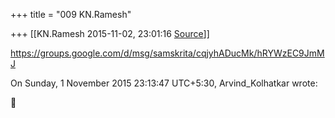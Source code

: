 +++
title = "009 KN.Ramesh"

+++
[[KN.Ramesh	2015-11-02, 23:01:16 [Source](https://groups.google.com/g/samskrita/c/Drunx72u4k0)]]



<https://groups.google.com/d/msg/samskrita/cqjyhADucMk/hRYWzEC9JmMJ>

  
  
On Sunday, 1 November 2015 23:13:47 UTC+5:30, Arvind_Kolhatkar wrote:



